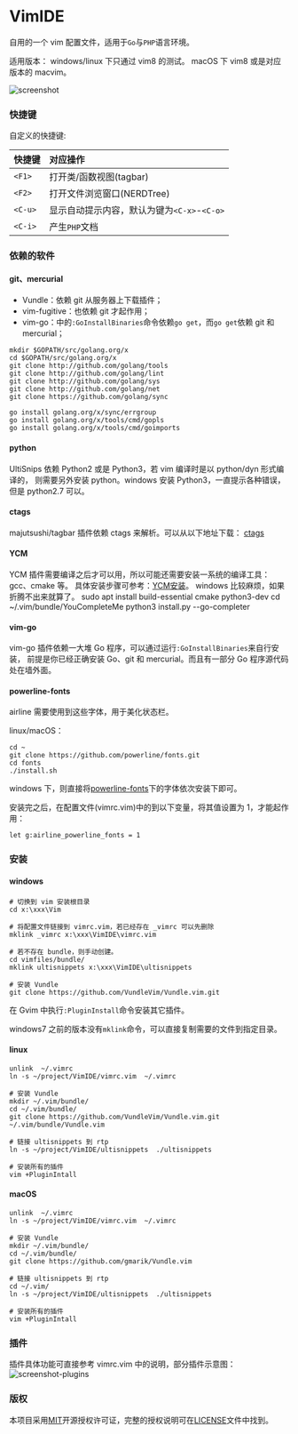 VimIDE
======

自用的一个 vim 配置文件，适用于`Go`与`PHP`语言环境。

适用版本：
windows/linux 下只通过 vim8 的测试。
macOS 下 vim8 或是对应版本的 macvim。

![screenshot](https://raw.github.com/caixw/VimIDE/master/images/screenshot.png)



### 快捷键

自定义的快捷键:

 快捷键        | 对应操作
 ------------- | :---------
 `<F1>`        | 打开类/函数视图(tagbar)
 `<F2>`        | 打开文件浏览窗口(NERDTree)
 `<C-u>`       | 显示自动提示内容，默认为键为`<C-x>`-`<C-o>`
 `<C-i>`       | 产生`PHP`文档



### 依赖的软件


#### git、mercurial
- Vundle：依赖 git 从服务器上下载插件；
- vim-fugitive：也依赖 git 才起作用；
- vim-go：中的`:GoInstallBinaries`命令依赖`go get`，而`go get`依赖 git 和 mercurial；

```vim-go 依赖
mkdir $GOPATH/src/golang.org/x
cd $GOPATH/src/golang.org/x
git clone http://github.com/golang/tools
git clone http://github.com/golang/lint
git clone http://github.com/golang/sys
git clone http://github.com/golang/net
git clone https://github.com/golang/sync

go install golang.org/x/sync/errgroup 
go install golang.org/x/tools/cmd/gopls
go install golang.org/x/tools/cmd/goimports
```


#### python
UltiSnips 依赖 Python2 或是 Python3，若 vim 编译时是以 python/dyn 形式编译的，
则需要另外安装 python。windows 安装 Python3，一直提示各种错误，但是 python2.7 可以。


#### ctags
majutsushi/tagbar 插件依赖 ctags 来解析。可以从以下地址下载：
[ctags](http://ctags.sourceforge.net/)


#### YCM
YCM 插件需要编译之后才可以用，所以可能还需要安装一系统的编译工具：gcc、cmake 等。
具体安装步骤可参考：[YCM安装](https://github.com/Valloric/YouCompleteMe#installation)。
windows 比较麻烦，如果折腾不出来就算了。
sudo apt install build-essential cmake python3-dev
cd ~/.vim/bundle/YouCompleteMe
python3 install.py --go-completer

#### vim-go
vim-go 插件依赖一大堆 Go 程序，可以通过运行`:GoInstallBinaries`来自行安装，
前提是你已经正确安装 Go、git 和 mercurial。而且有一部分 Go 程序源代码处在墙外面。


#### powerline-fonts
airline 需要使用到这些字体，用于美化状态栏。

linux/macOS：
```shell
cd ~
git clone https://github.com/powerline/fonts.git
cd fonts
./install.sh
```

windows 下，则直接将[powerline-fonts](https://github.com/Lokaltog/powerline-fonts)下的字体依次安装下即可。

安装完之后，在配置文件(vimrc.vim)中的到以下变量，将其值设置为 1，才能起作用：
```vim
let g:airline_powerline_fonts = 1
```



### 安装


#### windows
```shell
# 切换到 vim 安装根目录
cd x:\xxx\Vim

# 将配置文件链接到 vimrc.vim，若已经存在 _vimrc 可以先删除
mklink _vimrc x:\xxx\VimIDE\vimrc.vim

# 若不存在 bundle，则手动创建。
cd vimfiles/bundle/
mklink ultisnippets x:\xxx\VimIDE\ultisnippets

# 安装 Vundle
git clone https://github.com/VundleVim/Vundle.vim.git
```
在 Gvim 中执行`:PluginInstall`命令安装其它插件。

windows7 之前的版本没有`mklink`命令，可以直接复制需要的文件到指定目录。


#### linux
```shell
unlink  ~/.vimrc
ln -s ~/project/VimIDE/vimrc.vim  ~/.vimrc

# 安装 Vundle
mkdir ~/.vim/bundle/
cd ~/.vim/bundle/
git clone https://github.com/VundleVim/Vundle.vim.git ~/.vim/bundle/Vundle.vim

# 链接 ultisnippets 到 rtp
ln -s ~/project/VimIDE/ultisnippets  ./ultisnippets

# 安装所有的插件
vim +PluginIntall
```

#### macOS
```shell
unlink  ~/.vimrc
ln -s ~/project/VimIDE/vimrc.vim  ~/.vimrc

# 安装 Vundle
mkdir ~/.vim/bundle/
cd ~/.vim/bundle/
git clone https://github.com/gmarik/Vundle.vim

# 链接 ultisnippets 到 rtp
cd ~/.vim/
ln -s ~/project/VimIDE/ultisnippets  ./ultisnippets

# 安装所有的插件
vim +PluginIntall

```



### 插件

插件具体功能可直接参考 vimrc.vim 中的说明，部分插件示意图：
![screenshot-plugins](https://raw.github.com/caixw/VimIDE/master/images/screenshot_plugins.png)



### 版权

本项目采用[MIT](https://opensource.org/licenses/MIT)开源授权许可证，完整的授权说明可在[LICENSE](LICENSE)文件中找到。
